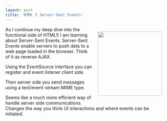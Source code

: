 ```yaml
---
layout: post
title: 'HTML 5 Server-Sent Events'
---
```

<img class="alignnone" style="padding: 15px;" title="HTML5" src="http://kinlane-productions.s3.amazonaws.com/html5.jpg" alt="" width="200" align="right" />As I continue my deep dive into the functional side of HTML5 I am learning about Server-Sent Events. Server-Sent Events enable servers to push data to a web page loaded in the browser.  Think of it as reverse AJAX.<p></p>
Using the EventSource interface you can register and event listener client side.<p></p>
Then server side you send messages using a text/event-stream MIME type.<p></p>
Seems like a much more efficient way of handle server side communications. Changes the way you think UI interactions and where events can be initiated.